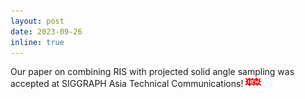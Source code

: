 ```yaml
---
layout: post
date: 2023-09-26
inline: true
---
```


Our paper on combining RIS with projected solid angle sampling was accepted at SIGGRAPH Asia Technical Communications!<img src="/assets/img/new.gif"/>